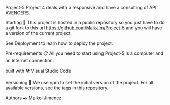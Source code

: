 Project-5
Project 4 deals with a responsive and have a consulting of API AVENGERS.

Starting 🚀
This project is hosted in a public repository so you just have to do a git fork to this url https://github.com/MaikJim/Project-5 and you will have a version of the current project.

See Deployment to learn how to deploy the project.

Pre-requirements 📋
All you need to start using Project-5 is a computer and an Internet connection.

built with 🛠️
Visual Studio Code

Versioning 📌
We use npm to set the initial version of the project. For all available versions, see the tags in this repository.

Authors ✒️
Maikol Jimenez

